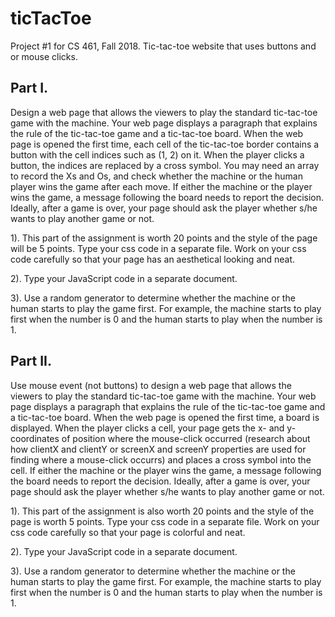# ticTacToe
Project #1 for CS 461, Fall 2018. Tic-tac-toe website that uses buttons and or mouse clicks.

## Part I. 
Design a web page that allows the viewers to play the standard tic-tac-toe game with the machine.
 Your web page displays a paragraph that
  explains the rule of the tic-tac-toe game and a tic-tac-toe board. When the
  web page is opened the first time, each cell of the tic-tac-toe border contains
  a button with the cell indices such as (1, 2) on it. When the player clicks a
  button, the indices are replaced by a cross symbol. You may need an array
  to record the Xs and Os, and check whether the machine or the human
  player wins the game after each move. If either the machine or the player
  wins the game, a message following the board needs to report the decision.
  Ideally, after a game is over, your page should ask the player whether s/he
  wants to play another game or not.
  
  1). This part of the assignment is worth 20 points and the style of the page
  will be 5 points. Type your css code in a separate file. Work on your css code
  carefully so that your page has an aesthetical looking and neat.
  
  2). Type your JavaScript code in a separate document.
  
  3). Use a random generator to determine whether the machine or the human
  starts to play the game first. For example, the machine starts to play first
  when the number is 0 and the human starts to play when the number is 1.
  
 ## Part II. 
Use mouse event (not buttons) to design a web page that allows the viewers to play the standard tic-tac-toe game with the machine.
Your web page displays a paragraph that explains the rule of the tic-tac-toe game and
a tic-tac-toe board. When the web page is opened the first time, a board is
displayed. When the player clicks a cell, your page gets the x- and y-
coordinates of position where the mouse-click occurred (research about how
clientX and clientY or screenX and screenY properties are used for finding
where a mouse-click occurrs) and places a cross symbol into the cell. If either
the machine or the player wins the game, a message following the board
needs to report the decision. Ideally, after a game is over, your page should
ask the player whether s/he wants to play another game or not.

1). This part of the assignment is also worth 20 points and the style of the
page is worth 5 points. Type your css code in a separate file. Work on your
css code carefully so that your page is colorful and neat.

2). Type your JavaScript code in a separate document.

3). Use a random generator to determine whether the machine or the human
starts to play the game first. For example, the machine starts to play first
when the number is 0 and the human starts to play when the number is 1.
